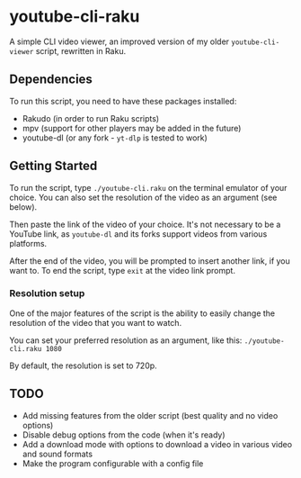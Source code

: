 # youtube-cli-raku
A simple CLI video viewer, an improved version of my older `youtube-cli-viewer` script, rewritten in Raku.

## Dependencies
To run this script, you need to have these packages installed:

* Rakudo (in order to run Raku scripts)
* mpv (support for other players may be added in the future)
* youtube-dl (or any fork - `yt-dlp` is tested to work)

## Getting Started
To run the script, type `./youtube-cli.raku` on the terminal emulator of your choice. You can also set the resolution of the video as an argument (see below).

Then paste the link of the video of your choice. It's not necessary to be a YouTube link, as `youtube-dl` and its forks support videos from various platforms.

After the end of the video, you will be prompted to insert another link, if you want to. To end the script, type `exit` at the video link prompt.

### Resolution setup
One of the major features of the script is the ability to easily change the resolution of the video that you want to watch.

You can set your preferred resolution as an argument, like this:
`./youtube-cli.raku 1080`

By default, the resolution is set to 720p.

## TODO
* Add missing features from the older script (best quality and no video options)
* Disable debug options from the code (when it's ready)
* Add a download mode with options to download a video in various video and sound formats
* Make the program configurable with a config file
